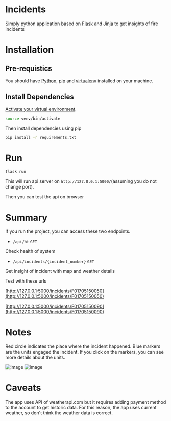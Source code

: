 # Incidents
Simply python application based on [Flask](https://flask.palletsprojects.com/) and [Jinja](https://jinja.palletsprojects.com/) to get insights of fire incidents



# Installation

## Pre-requistics
You should have [Python](https://realpython.com/installing-python/), [pip](https://pip.pypa.io/en/stable/installation/) and [virtualenv](https://programwithus.com/learn/python/pip-virtualenv-mac) installed on your machine.

## Install Dependencies
[Activate your virtual environment](https://docs.python.org/3/tutorial/venv.html).
```bash
source venv/bin/activate
```

Then install dependencies using pip
```bash
pip install -r requirements.txt
```


# Run
```bash
flask run
```

This will run api server on `http://127.0.0.1:5000/`(assuming you do not change port).

Then you can test the api on browser



# Summary
If you run the project, you can access these two endpoints.
- `/api/ht` `GET`

Check health of system


- `/api/incidents/{incident_number}` `GET`

Get insight of incident with map and weather details


Test with these urls

[http://127.0.0.1:5000/incidents/F01705150050](http://127.0.0.1:5000/incidents/F01705150050)

[http://127.0.0.1:5000/incidents/F01705150090](http://127.0.0.1:5000/incidents/F01705150090)

# Notes
Red circle indicates the place where the incident happened.
Blue markers are the units engaged the incident.
If you click on the markers, you can see more details about the units.

![image](https://user-images.githubusercontent.com/46239206/141819270-e07906d2-adcc-48b8-a45e-bce4c0a9aba4.png)
![image](https://user-images.githubusercontent.com/46239206/141819400-0b5450df-8c7f-4fc8-a104-1336f5a8ac91.png)


# Caveats
The app uses API of weatherapi.com but it requires adding payment method to the account to get historic data.
For this reason, the app uses current weather, so don't think the weather data is correct.
